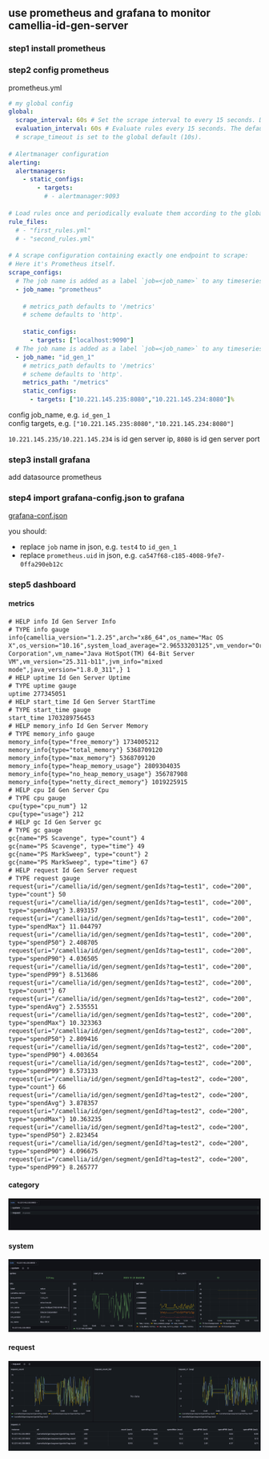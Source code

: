 
## use prometheus and grafana to monitor camellia-id-gen-server

### step1 install prometheus

### step2 config prometheus
prometheus.yml
```yaml
# my global config
global:
  scrape_interval: 60s # Set the scrape interval to every 15 seconds. Default is every 1 minute.
  evaluation_interval: 60s # Evaluate rules every 15 seconds. The default is every 1 minute.
  # scrape_timeout is set to the global default (10s).

# Alertmanager configuration
alerting:
  alertmanagers:
    - static_configs:
        - targets:
          # - alertmanager:9093

# Load rules once and periodically evaluate them according to the global 'evaluation_interval'.
rule_files:
  # - "first_rules.yml"
  # - "second_rules.yml"

# A scrape configuration containing exactly one endpoint to scrape:
# Here it's Prometheus itself.
scrape_configs:
  # The job name is added as a label `job=<job_name>` to any timeseries scraped from this config.
  - job_name: "prometheus"

    # metrics_path defaults to '/metrics'
    # scheme defaults to 'http'.

    static_configs:
      - targets: ["localhost:9090"]
  # The job name is added as a label `job=<job_name>` to any timeseries scraped from this config.
  - job_name: "id_gen_1"
    # metrics_path defaults to '/metrics'
    # scheme defaults to 'http'.
    metrics_path: "/metrics"
    static_configs:
      - targets: ["10.221.145.235:8080","10.221.145.234:8080"]%
```

config job_name, e.g. `id_gen_1`  
config targets, e.g. `["10.221.145.235:8080","10.221.145.234:8080"]`  

`10.221.145.235/10.221.145.234` is id gen server ip, `8080` is id gen server port  

### step3 install grafana
add datasource prometheus

### step4 import grafana-config.json to grafana

[grafana-conf.json](grafana-conf.json)

you should:  
* replace `job` name in json, e.g. `test4` to `id_gen_1`
* replace `prometheus.uid` in json, e.g. `ca547f68-c185-4008-9fe7-0ffa290eb12c`

### step5 dashboard

#### metrics
```
# HELP info Id Gen Server Info
# TYPE info gauge
info{camellia_version="1.2.25",arch="x86_64",os_name="Mac OS X",os_version="10.16",system_load_average="2.96533203125",vm_vendor="Oracle Corporation",vm_name="Java HotSpot(TM) 64-Bit Server VM",vm_version="25.311-b11",jvm_info="mixed mode",java_version="1.8.0_311",} 1
# HELP uptime Id Gen Server Uptime
# TYPE uptime gauge
uptime 277345051
# HELP start_time Id Gen Server StartTime
# TYPE start_time gauge
start_time 1703289756453
# HELP memory_info Id Gen Server Memory
# TYPE memory_info gauge
memory_info{type="free_memory"} 1734005212
memory_info{type="total_memory"} 5368709120
memory_info{type="max_memory"} 5368709120
memory_info{type="heap_memory_usage"} 2809304035
memory_info{type="no_heap_memory_usage"} 356787908
memory_info{type="netty_direct_memory"} 1019225915
# HELP cpu Id Gen Server Cpu
# TYPE cpu gauge
cpu{type="cpu_num"} 12
cpu{type="usage"} 212
# HELP gc Id Gen Server gc
# TYPE gc gauge
gc{name="PS Scavenge", type="count"} 4
gc{name="PS Scavenge", type="time"} 49
gc{name="PS MarkSweep", type="count"} 2
gc{name="PS MarkSweep", type="time"} 67
# HELP request Id Gen Server request
# TYPE request gauge
request{uri="/camellia/id/gen/segment/genIds?tag=test1", code="200", type="count"} 50
request{uri="/camellia/id/gen/segment/genIds?tag=test1", code="200", type="spendAvg"} 3.893157
request{uri="/camellia/id/gen/segment/genIds?tag=test1", code="200", type="spendMax"} 11.044797
request{uri="/camellia/id/gen/segment/genIds?tag=test1", code="200", type="spendP50"} 2.408705
request{uri="/camellia/id/gen/segment/genIds?tag=test1", code="200", type="spendP90"} 4.036505
request{uri="/camellia/id/gen/segment/genIds?tag=test1", code="200", type="spendP99"} 8.513686
request{uri="/camellia/id/gen/segment/genIds?tag=test2", code="200", type="count"} 67
request{uri="/camellia/id/gen/segment/genIds?tag=test2", code="200", type="spendAvg"} 2.535551
request{uri="/camellia/id/gen/segment/genIds?tag=test2", code="200", type="spendMax"} 10.323363
request{uri="/camellia/id/gen/segment/genIds?tag=test2", code="200", type="spendP50"} 2.809416
request{uri="/camellia/id/gen/segment/genIds?tag=test2", code="200", type="spendP90"} 4.003654
request{uri="/camellia/id/gen/segment/genIds?tag=test2", code="200", type="spendP99"} 8.573133
request{uri="/camellia/id/gen/segment/genId?tag=test2", code="200", type="count"} 66
request{uri="/camellia/id/gen/segment/genId?tag=test2", code="200", type="spendAvg"} 3.878357
request{uri="/camellia/id/gen/segment/genId?tag=test2", code="200", type="spendMax"} 10.363235
request{uri="/camellia/id/gen/segment/genId?tag=test2", code="200", type="spendP50"} 2.823454
request{uri="/camellia/id/gen/segment/genId?tag=test2", code="200", type="spendP90"} 4.096675
request{uri="/camellia/id/gen/segment/genId?tag=test2", code="200", type="spendP99"} 8.265777
```

#### category  

![img.png](img.png)

####  system 

![img_1.png](img_1.png)

#### request

![img_2.png](img_2.png)

